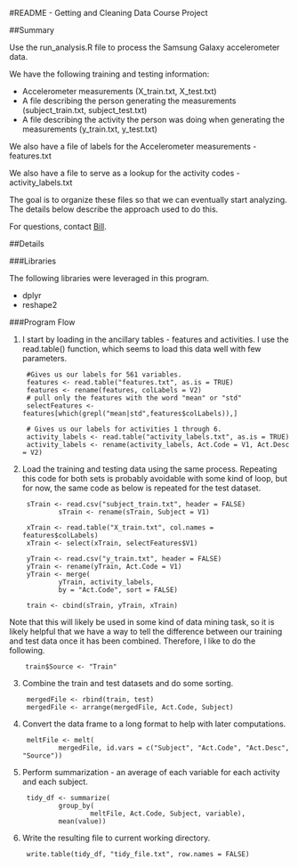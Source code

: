 #README - Getting and Cleaning Data Course Project

##Summary

Use the run_analysis.R file to process the Samsung Galaxy accelerometer data.

We have the following training and testing information:

- Accelerometer measurements (X_train.txt, X_test.txt)
- A file describing the person generating the measurements (subject_train.txt, subject_test.txt)
- A file describing the activity the person was doing when generating the measurements (y_train.txt, y_test.txt)

We also have a file of labels for the Accelerometer measurements - features.txt

We also have a file to serve as a lookup for the activity codes - activity_labels.txt

The goal is to organize these files so that we can eventually start analyzing.  The details below describe the approach used to do this.

For questions, contact [Bill](mailto:bill.zichos@hotmail.com).

##Details

###Libraries

The following libraries were leveraged in this program.

- dplyr
- reshape2

###Program Flow

1. I start by loading in the ancillary tables - features and activities.  I use the read.table() function, which seems to load this data well with few parameters.

        #Gives us our labels for 561 variables.
        features <- read.table("features.txt", as.is = TRUE)
        features <- rename(features, colLabels = V2)
        # pull only the features with the word "mean" or "std"
        selectFeatures <- features[which(grepl("mean|std",features$colLabels)),]

        # Gives us our labels for activities 1 through 6.
        activity_labels <- read.table("activity_labels.txt", as.is = TRUE)
        activity_labels <- rename(activity_labels, Act.Code = V1, Act.Desc = V2)
        
2. Load the training and testing data using the same process.  Repeating this code for both sets is probably avoidable with some kind of loop, but for now, the same code as below is repeated for the test dataset.

        sTrain <- read.csv("subject_train.txt", header = FALSE)
                sTrain <- rename(sTrain, Subject = V1)

        xTrain <- read.table("X_train.txt", col.names = features$colLabels)
        xTrain <- select(xTrain, selectFeatures$V1)
        
        yTrain <- read.csv("y_train.txt", header = FALSE)
        yTrain <- rename(yTrain, Act.Code = V1)
        yTrain <- merge(
                yTrain, activity_labels, 
                by = "Act.Code", sort = FALSE)

        train <- cbind(sTrain, yTrain, xTrain)

Note that this will likely be used in some kind of data mining task, so it is likely helpful that we have a way to tell the difference between our training and test data once it has been combined.  Therefore, I like to do the following.

        train$Source <- "Train"

3. Combine the train and test datasets and do some sorting.        

        mergedFile <- rbind(train, test)
        mergedFile <- arrange(mergedFile, Act.Code, Subject)

4. Convert the data frame to a long format to help with later computations.

        meltFile <- melt(
                mergedFile, id.vars = c("Subject", "Act.Code", "Act.Desc", "Source"))

5. Perform summarization - an average of each variable for each activity and each subject.

        tidy_df <- summarize(
                group_by(
                        meltFile, Act.Code, Subject, variable), 
                mean(value))

6. Write the resulting file to current working directory.
        
        write.table(tidy_df, "tidy_file.txt", row.names = FALSE)